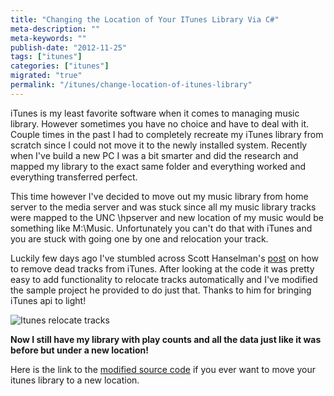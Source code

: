 ```yaml
---
title: "Changing the Location of Your ITunes Library Via C#"
meta-description: ""
meta-keywords: ""
publish-date: "2012-11-25"
tags: ["itunes"]
categories: ["itunes"]
migrated: "true"
permalink: "/itunes/change-location-of-itunes-library"
---
```

iTunes is my least favorite software when it comes to managing music library. However sometimes you have no choice and have to deal with it. Couple times in the past I had to completely recreate my iTunes library from scratch since I could not move it to the newly installed system. Recently when I've build a new PC I was a bit smarter and did the research and mapped my library to the exact same folder and everything worked and everything transferred perfect. 

This time however I've decided to move out my music library from home server to the media server and was stuck since all my music library tracks were mapped to the UNC \\hpserver and new location of my music would be something like M:\Music. Unfortunately you can't do that with iTunes and you are stuck with going one by one and relocation your track. 

Luckily few days ago I've stumbled across Scott Hanselman's [post][1] on how to remove dead tracks from iTunes. After looking at the code it was pretty easy to add functionality to relocate tracks automatically and I've modified the sample project he provided to do just that. Thanks to him for bringing iTunes api to light!

![Itunes relocate tracks][2]

**Now I still have my library with play counts and all the data just like it was before but under a new location!**

Here is the link to the [modified source code][3] if you ever want to move your itunes library to a new location. 


  [1]: http://www.hanselman.com/blog/RemovingDeadTracksDuplicatesThatDontExistFromITunesUsingC.aspx
  [2]: http://blog.maskalik.com/get/2012/11/Screenshot.png
  [3]: https://github.com/mercury2269/ITunesManager